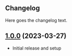## Changelog

Here goes the changelog text.

## [1.0.0](https://github.com/escapio/matomo-events-plugin/compare/0.0.0...v1.0.0) (2023-03-27) 

- Initial release and setup
